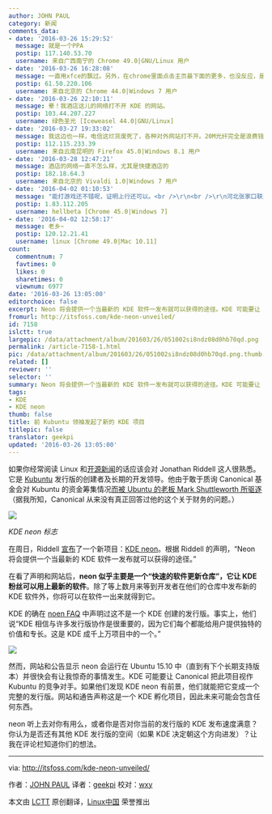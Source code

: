 ```yaml
---
author: JOHN PAUL
category: 新闻
comments_data:
- date: '2016-03-26 15:29:52'
  message: 就是一个PPA
  postip: 117.140.53.70
  username: 来自广西南宁的 Chrome 49.0|GNU/Linux 用户
- date: '2016-03-26 16:28:08'
  message: 一直用xfce的飘过。另外，在chrome里面点击主页最下面的更多，也没反应，是不是有问题了啊？
  postip: 61.50.220.106
  username: 来自北京的 Chrome 44.0|Windows 7 用户
- date: '2016-03-26 22:10:11'
  message: 晕！我酒店这儿的网络打不开 KDE 的网站。
  postip: 103.44.207.227
  username: 绿色圣光 [Iceweasel 44.0|GNU/Linux]
- date: '2016-03-27 19:33:02'
  message: 我这边也一样，电信这烂货废死了，各种对外网站打不开。20M光纤完全是浪费钱，只能打游戏
  postip: 112.115.233.39
  username: 来自云南昆明的 Firefox 45.0|Windows 8.1 用户
- date: '2016-03-28 12:47:21'
  message: 酒店的网络一直不怎么样，尤其是快捷酒店的
  postip: 182.18.64.3
  username: 来自北京的 Vivaldi 1.0|Windows 7 用户
- date: '2016-04-02 01:10:53'
  message: "能打游戏还不错呢，证明上行还可以。<br />\r\n<br />\r\n河北张家口联通50M宽带，上传500KB……"
  postip: 1.83.112.205
  username: hellbeta [Chrome 45.0|Windows 7]
- date: '2016-04-02 12:58:17'
  message: 老乡~
  postip: 120.12.21.41
  username: linux [Chrome 49.0|Mac 10.11]
count:
  commentnum: 7
  favtimes: 0
  likes: 0
  sharetimes: 0
  viewnum: 6977
date: '2016-03-26 13:05:00'
editorchoice: false
excerpt: Neon 将会提供一个当最新的 KDE 软件一发布就可以获得的途径。KDE 可能要让 Canonical 看到此项目是 Kubuntu 的竞争对手。
fromurl: http://itsfoss.com/kde-neon-unveiled/
id: 7158
islctt: true
largepic: /data/attachment/album/201603/26/051002si8ndz08d0hb70qd.png
permalink: /article-7158-1.html
pic: /data/attachment/album/201603/26/051002si8ndz08d0hb70qd.png.thumb.jpg
related: []
reviewer: ''
selector: ''
summary: Neon 将会提供一个当最新的 KDE 软件一发布就可以获得的途径。KDE 可能要让 Canonical 看到此项目是 Kubuntu 的竞争对手。
tags:
- KDE
- KDE neon
thumb: false
title: 前 Kubuntu 领袖发起了新的 KDE 项目
titlepic: false
translator: geekpi
updated: '2016-03-26 13:05:00'
---
```


如果你经常阅读 Linux 和[开源新闻](http://itsfoss.com/category/news/)的话应该会对 Jonathan Riddell 这人很熟悉。它是 [Kubuntu](http://www.kubuntu.org/) 发行版的创建者及长期的开发领导。他由于敢于质询 Canonical 基金会对 Kubuntu 的资金筹集情况[而被 Ubuntu 的老板 Mark Shuttleworth 所驱逐](/article-5529-1.html) （据我所知，Canonical 从来没有真正回答过他的这个关于财务的问题。）


![](/data/attachment/album/201603/26/051002si8ndz08d0hb70qd.png)


*KDE neon 标志*


在周日，Riddell [宣布](https://dot.kde.org/2016/01/30/fosdem-announcing-kde-neon)了一个新项目：[KDE neon](http://neon.kde.org.uk/)。根据 Riddell 的声明，“Neon 将会提供一个当最新的 KDE 软件一发布就可以获得的途径。”


在看了声明和网站后，**neon 似乎主要是一个“快速的软件更新仓库”，它让 KDE 粉丝可以用上最新的软件**。除了等上数月来等到开发者在他们的仓库中发布新的 KDE 软件外，你将可以在软件一出来就得到它。


KDE 的确在 [noen FAQ](http://neon.kde.org.uk/faq) 中声明过这不是一个 KDE 创建的发行版。事实上，他们说“KDE 相信与许多发行版协作是很重要的，因为它们每个都能给用户提供独特的价值和专长。这是 KDE 成千上万项目中的一个。”


![](/data/attachment/album/201603/26/051003ly5bykve8dgzd4bd.jpg)


然而，网站和公告显示 neon 会运行在 Ubuntu 15.10 中（直到有下个长期支持版本）并很快会有让我惊奇的事情发生。KDE 可能要让 Canonical 把此项目视作 Kubuntu 的竞争对手。如果他们发现 KDE neon 有前景，他们就能把它变成一个完整的发行版。网站和通告声称这是一个 KDE 孵化项目，因此未来可能会包含任何东西。


neon 听上去对你有用么，或者你是否对你当前的发行版的 KDE 发布速度满意？你认为是否还有其他 KDE 发行版的空间（如果 KDE 决定朝这个方向进发）？让我在评论栏知道你们的想法。




---


via: <http://itsfoss.com/kde-neon-unveiled/>


作者：[JOHN PAUL](http://itsfoss.com/author/john/) 译者：[geekpi](https://github.com/geekpi) 校对：[wxy](https://github.com/wxy)


本文由 [LCTT](https://github.com/LCTT/TranslateProject) 原创翻译，[Linux中国](https://linux.cn/) 荣誉推出